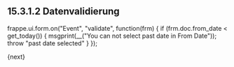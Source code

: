 ## 15.3.1.2 Datenvalidierung

frappe.ui.form.on("Event", "validate", function(frm) {
    if (frm.doc.from_date < get_today()) {
        msgprint(__("You can not select past date in From Date"));
        throw "past date selected"
    }
});

{next}

